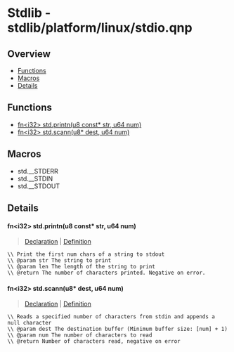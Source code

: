 
# Stdlib - stdlib/platform/linux/stdio.qnp

## Overview
 - [Functions](#functions)
 - [Macros](#macros)
 - [Details](#details)


## Functions
 - [fn\<i32\> std.printn(u8 const* str, u64 num)](#ref_92f1683f8006d30c1ee29b97fa13578e)
 - [fn\<i32\> std.scann(u8* dest, u64 num)](#ref_b15555d75a6fdd47e44ec56c04992654)

## Macros
 - std.__STDERR
 - std.__STDIN
 - std.__STDOUT

## Details
#### <a id="ref_92f1683f8006d30c1ee29b97fa13578e"/>fn\<i32\> std.printn(u8 const* str, u64 num)
> [Declaration](/stdlib/stdio.qnp?plain=1#L11) | [Definition](/stdlib/platform/linux/stdio.qnp?plain=1#L15)
```qinp
\\ Print the first num chars of a string to stdout
\\ @param str The string to print
\\ @param len The length of the string to print
\\ @return The number of characters printed. Negative on error.
```
#### <a id="ref_b15555d75a6fdd47e44ec56c04992654"/>fn\<i32\> std.scann(u8* dest, u64 num)
> [Declaration](/stdlib/stdio.qnp?plain=1#L76) | [Definition](/stdlib/platform/linux/stdio.qnp?plain=1#L18)
```qinp
\\ Reads a specified number of characters from stdin and appends a null character
\\ @param dest The destination buffer (Minimum buffer size: [num] + 1)
\\ @param num The number of characters to read
\\ @return Number of characters read, negative on error
```


